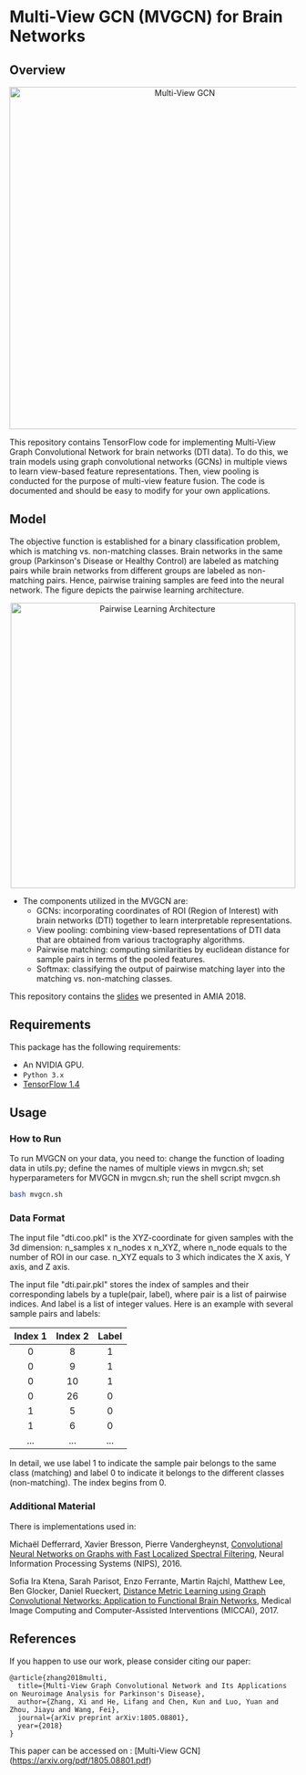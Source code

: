 # Multi-View GCN (MVGCN) for Brain Networks

## Overview
<p align="center"><img src="images/GCN.png" alt="Multi-View GCN" width="600"></p>

This repository contains TensorFlow code for implementing Multi-View Graph Convolutional Network for brain networks (DTI data). To do this, we train models using graph convolutional networks (GCNs) in multiple views to learn view-based feature representations. Then, view pooling is conducted for the purpose of multi-view feature fusion. The code is documented and should be easy to modify for your own applications.      

## Model
The objective function is established for a binary classification problem, which is matching vs. non-matching classes. Brain networks in the same group (Parkinson's Disease or Healthy Control) are labeled as matching pairs while brain networks from different groups are labeled as non-matching pairs. Hence, pairwise training samples are feed into the neural network. The figure depicts the pairwise learning architecture.  

<p align="center"><img src="images/overall.png" alt="Pairwise Learning Architecture" width="500"></p>

* The components utilized in the MVGCN are:
    * GCNs: incorporating coordinates of ROI (Region of Interest) with brain networks (DTI) together to learn interpretable representations.  
    * View pooling: combining view-based representations of DTI data that are obtained from various tractography algorithms.  
    * Pairwise matching: computing similarities by euclidean distance for sample pairs in terms of the pooled features.  
    * Softmax: classifying the output of pairwise matching layer into the matching vs. non-matching classes.
    
This repository contains the [slides](https://github.com/sheryl-ai/MVGCN/blob/master/slides.pdf) we presented in AMIA 2018.

## Requirements
This package has the following requirements:
* An NVIDIA GPU.
* `Python 3.x`
* [TensorFlow 1.4](https://github.com/tensorflow/tensorflow)

## Usage
### How to Run
To run MVGCN on your data, you need to: change the function of loading data in utils.py; define the names of multiple views in mvgcn.sh; set hyperparameters for MVGCN in mvgcn.sh; run the shell script mvgcn.sh
```bash
bash mvgcn.sh
```
### Data Format
The input file "dti.coo.pkl" is the XYZ-coordinate for given samples with the 3d dimension: n_samples x n_nodes x n_XYZ, where n_node equals to the number of ROI in our case. n_XYZ equals to 3 which indicates the X axis, Y axis, and Z axis. 

The input file "dti.pair.pkl" stores the index of samples and their corresponding labels by a tuple(pair, label), where pair is a list of pairwise indices. And label is a list of integer values. Here is an example with several sample pairs and labels: 

| Index 1   | Index 2   | Label       |  
|:---------:|:---------:|:-----------:|
|         0 |         8 |           1 | 
|         0 |         9 |           1 | 
|         0 |        10 |           1 |  
|         0 |        26 |           0 |  
|         1 |         5 |           0 | 
|         1 |         6 |           0 | 
|       ... |       ... |         ... | 

In detail, we use label 1 to indicate the sample pair belongs to the same class (matching) and label 0 to indicate it belongs to the different classes (non-matching). The index begins from 0. 

### Additional Material
There is implementations used in: 

Michaël Defferrard, Xavier Bresson, Pierre Vandergheynst, [Convolutional Neural Networks on Graphs with Fast Localized Spectral Filtering](https://arxiv.org/abs/1606.09375), Neural Information Processing Systems (NIPS), 2016.

Sofia Ira Ktena, Sarah Parisot, Enzo Ferrante, Martin Rajchl, Matthew Lee, Ben Glocker, Daniel Rueckert, [Distance Metric Learning using Graph Convolutional Networks: Application to Functional Brain Networks](https://arxiv.org/abs/1703.02161), Medical Image Computing and Computer-Assisted Interventions (MICCAI), 2017.


## References 
If you happen to use our work, please consider citing our paper: 
```
@article{zhang2018multi,
  title={Multi-View Graph Convolutional Network and Its Applications on Neuroimage Analysis for Parkinson's Disease},
  author={Zhang, Xi and He, Lifang and Chen, Kun and Luo, Yuan and Zhou, Jiayu and Wang, Fei},
  journal={arXiv preprint arXiv:1805.08801},
  year={2018}
}
```
This paper can be accessed on : [Multi-View GCN] (https://arxiv.org/pdf/1805.08801.pdf)
